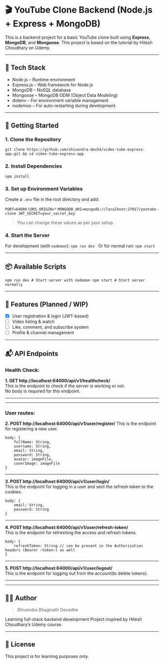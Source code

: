 # 🎬 YouTube Clone Backend (Node.js + Express + MongoDB)

This is a backend project for a basic YouTube clone built using **Express**, **MongoDB**, and **Mongoose**. This project is based on the tutorial by Hitesh Choudhary on Udemy.

---

## 📁 Tech Stack

- Node.js
    – Runtime environment
- Express.js
    – Web framework for Node.js
- MongoDB
    – NoSQL database
- Mongoose
    – MongoDB ODM (Object Data Modeling)
- dotenv
    – For environment variable management
- nodemon
    – For auto-restarting during development

---

## 🚀 Getting Started

### 1. Clone the Repository

`git clone https://github.com/shivendra-dev54/video-tube-express-app.git && cd video-tube-express-app `

### 2. Install Dependencies

`npm install `

### 3. Set up Environment Variables

Create a `.env` file in the root directory and add: 

`PORT=64000`
`CORS_ORIGIN=*`
`MONGODB_URI=mongodb://localhost:27017/youtube-clone JWT_SECRET=your_secret_key` 
> You can change these values as per your setup.

### 4. Start the Server 
For development (with `nodemon`): `npm run dev ` 
Or for normal run: `npm start `

---

## 📦 Available Scripts

`npm run dev # Start server with nodemon npm start # Start server normally `

---

## 📌 Features (Planned / WIP)

- [x] User registration & login (JWT-based)
- [ ] Video listing & watch
- [ ] Like, comment, and subscribe system
- [ ] Profile & channel management

---

## 📬 API Endpoints

### Health Check:

**1. GET http://localhost:64000/api/v1/healthcheck/**<br>
    This is the endpoint to check if the server is working or not.<br>
    No body is required for this endpoint.

---
---

### User routes: 

**2. POST http://localhost:64000/api/v1/user/register/**
    This is the endpoint for registering a new user.
    
    
    body: {
        fullName: String,
        username: String,
        email: String,
        password: String,
        avatar: imageFile,
        coverImage: imageFile
    }
    
---

**3. POST http://localhost:64000/api/v1/user/login/**<br>
    This is the endpoint for logging in a user and sent the refresh token to the cookies.
    
    
    body: {
        email: String,
        password: String
    }
    
---

**4. POST http://localhost:64000/api/v1/user/refresh-token/**<br>
    This is the endpoint for refreshing the access and refresh tokens.
    
    
    body: {
        refreshToken: String // can be present in the Authorization headers (Bearer ~token~) as well
    }
    
---

**5. POST http://localhost:64000/api/v1/user/logout/**<br>
    This is the endpoint for logging out from the account(to delete tokens).
    


---
---

## 🧑‍💻 Author 
> Shivendra Bhaginath Devadhe

Learning full-stack backend development Project inspired by Hitesh Choudhary’s Udemy course.

---

## 📄 License

This project is for learning purposes only.
